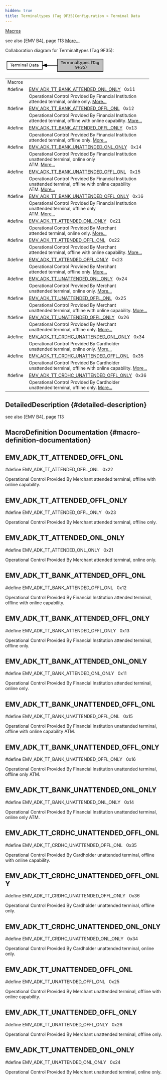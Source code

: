 ```yaml
---
hidden: true
title: Terminaltypes (Tag 9F35)Configuration » Terminal Data
---
```


[Macros](#define-members)

see also \[EMV B4\], page 113 [More\...](#details)

Collaboration diagram for Terminaltypes (Tag 9F35):

![](group___t_e_r_m___t_y_p_e_s.png)

|  |  |
|----|----|
| Macros |  |
| #define  | [EMV_ADK_TT_BANK_ATTENDED_ONL_ONLY](#gaed96b50ee2af4036e682351dc778e0d2)   0x11 |
|   | Operational Control Provided By Financial Institution<br/>attended terminal, online only. [More\...](#gaed96b50ee2af4036e682351dc778e0d2)<br/> |
| #define  | [EMV_ADK_TT_BANK_ATTENDED_OFFL_ONL](#gafb337516a3877a09f1763041857c5258)   0x12 |
|   | Operational Control Provided By Financial Institution<br/>attended terminal, offline with online capability. [More\...](#gafb337516a3877a09f1763041857c5258)<br/> |
| #define  | [EMV_ADK_TT_BANK_ATTENDED_OFFL_ONLY](#ga3b81b952bb16af9c35fa800f769db57a)   0x13 |
|   | Operational Control Provided By Financial Institution<br/>attended terminal, offline only. [More\...](#ga3b81b952bb16af9c35fa800f769db57a)<br/> |
| #define  | [EMV_ADK_TT_BANK_UNATTENDED_ONL_ONLY](#ga0cdfa2aa468d1b6d71d48083fe0e5474)   0x14 |
|   | Operational Control Provided By Financial Institution<br/>unattended terminal, online only<br/>ATM. [More\...](#ga0cdfa2aa468d1b6d71d48083fe0e5474)<br/> |
| #define  | [EMV_ADK_TT_BANK_UNATTENDED_OFFL_ONL](#ga6cfb6422f0ea2884d3abd1cb560c52e6)   0x15 |
|   | Operational Control Provided By Financial Institution<br/>unattended terminal, offline with online capability<br/>ATM. [More\...](#ga6cfb6422f0ea2884d3abd1cb560c52e6)<br/> |
| #define  | [EMV_ADK_TT_BANK_UNATTENDED_OFFL_ONLY](#ga6eb6fefadbfbf4bc3cea87fcde04209b)   0x16 |
|   | Operational Control Provided By Financial Institution<br/>unattended terminal, offline only<br/>ATM. [More\...](#ga6eb6fefadbfbf4bc3cea87fcde04209b)<br/> |
| #define  | [EMV_ADK_TT_ATTENDED_ONL_ONLY](#ga4c13efa806bbabd16e2ebe58aeff2946)   0x21 |
|   | Operational Control Provided By Merchant<br/>attended terminal, online only. [More\...](#ga4c13efa806bbabd16e2ebe58aeff2946)<br/> |
| #define  | [EMV_ADK_TT_ATTENDED_OFFL_ONL](#ga8d00812e5ddf5ba442ec8f9f543e1051)   0x22 |
|   | Operational Control Provided By Merchant<br/>attended terminal, offline with online capability. [More\...](#ga8d00812e5ddf5ba442ec8f9f543e1051)<br/> |
| #define  | [EMV_ADK_TT_ATTENDED_OFFL_ONLY](#ga4786850089d632b0b8fcecd5b993fcc1)   0x23 |
|   | Operational Control Provided By Merchant<br/>attended terminal, offline only. [More\...](#ga4786850089d632b0b8fcecd5b993fcc1)<br/> |
| #define  | [EMV_ADK_TT_UNATTENDED_ONL_ONLY](#ga9f13dbefd62eddd43d83e7f3320289b2)   0x24 |
|   | Operational Control Provided By Merchant<br/>unattended terminal, online only. [More\...](#ga9f13dbefd62eddd43d83e7f3320289b2)<br/> |
| #define  | [EMV_ADK_TT_UNATTENDED_OFFL_ONL](#gae6235608541e1fd381396d93bb08296f)   0x25 |
|   | Operational Control Provided By Merchant<br/>unattended terminal, offline with online capability. [More\...](#gae6235608541e1fd381396d93bb08296f)<br/> |
| #define  | [EMV_ADK_TT_UNATTENDED_OFFL_ONLY](#ga44e9282cdd2549d91c2915d1444ea052)   0x26 |
|   | Operational Control Provided By Merchant<br/>unattended terminal, offline only. [More\...](#ga44e9282cdd2549d91c2915d1444ea052)<br/> |
| #define  | [EMV_ADK_TT_CRDHC_UNATTENDED_ONL_ONLY](#ga022809202e29c4a36f3567bd0885f406)   0x34 |
|   | Operational Control Provided By Cardholder<br/>unattended terminal, online only. [More\...](#ga022809202e29c4a36f3567bd0885f406)<br/> |
| #define  | [EMV_ADK_TT_CRDHC_UNATTENDED_OFFL_ONL](#ga64f48f64b01475cec95bbfc60590071b)   0x35 |
|   | Operational Control Provided By Cardholder<br/>unattended terminal, offline with online capability. [More\...](#ga64f48f64b01475cec95bbfc60590071b)<br/> |
| #define  | [EMV_ADK_TT_CRDHC_UNATTENDED_OFFL_ONLY](#ga28c3c56b17a2209c97741af7153ce651)   0x36 |
|   | Operational Control Provided By Cardholder<br/>unattended terminal, offline only. [More\...](#ga28c3c56b17a2209c97741af7153ce651)<br/> |

## DetailedDescription {#detailed-description}

see also \[EMV B4\], page 113

## MacroDefinition Documentation {#macro-definition-documentation}

## EMV_ADK_TT_ATTENDED_OFFL_ONL <a href="#ga8d00812e5ddf5ba442ec8f9f543e1051" id="ga8d00812e5ddf5ba442ec8f9f543e1051"></a>

<p>#define EMV_ADK_TT_ATTENDED_OFFL_ONL   0x22</p>

Operational Control Provided By Merchant
attended terminal, offline with online capability.

## EMV_ADK_TT_ATTENDED_OFFL_ONLY <a href="#ga4786850089d632b0b8fcecd5b993fcc1" id="ga4786850089d632b0b8fcecd5b993fcc1"></a>

<p>#define EMV_ADK_TT_ATTENDED_OFFL_ONLY   0x23</p>

Operational Control Provided By Merchant
attended terminal, offline only.

## EMV_ADK_TT_ATTENDED_ONL_ONLY <a href="#ga4c13efa806bbabd16e2ebe58aeff2946" id="ga4c13efa806bbabd16e2ebe58aeff2946"></a>

<p>#define EMV_ADK_TT_ATTENDED_ONL_ONLY   0x21</p>

Operational Control Provided By Merchant
attended terminal, online only.

## EMV_ADK_TT_BANK_ATTENDED_OFFL_ONL <a href="#gafb337516a3877a09f1763041857c5258" id="gafb337516a3877a09f1763041857c5258"></a>

<p>#define EMV_ADK_TT_BANK_ATTENDED_OFFL_ONL   0x12</p>

Operational Control Provided By Financial Institution
attended terminal, offline with online capability.

## EMV_ADK_TT_BANK_ATTENDED_OFFL_ONLY <a href="#ga3b81b952bb16af9c35fa800f769db57a" id="ga3b81b952bb16af9c35fa800f769db57a"></a>

<p>#define EMV_ADK_TT_BANK_ATTENDED_OFFL_ONLY   0x13</p>

Operational Control Provided By Financial Institution
attended terminal, offline only.

## EMV_ADK_TT_BANK_ATTENDED_ONL_ONLY <a href="#gaed96b50ee2af4036e682351dc778e0d2" id="gaed96b50ee2af4036e682351dc778e0d2"></a>

<p>#define EMV_ADK_TT_BANK_ATTENDED_ONL_ONLY   0x11</p>

Operational Control Provided By Financial Institution
attended terminal, online only.

## EMV_ADK_TT_BANK_UNATTENDED_OFFL_ONL <a href="#ga6cfb6422f0ea2884d3abd1cb560c52e6" id="ga6cfb6422f0ea2884d3abd1cb560c52e6"></a>

<p>#define EMV_ADK_TT_BANK_UNATTENDED_OFFL_ONL   0x15</p>

Operational Control Provided By Financial Institution
unattended terminal, offline with online capability
ATM.

## EMV_ADK_TT_BANK_UNATTENDED_OFFL_ONLY <a href="#ga6eb6fefadbfbf4bc3cea87fcde04209b" id="ga6eb6fefadbfbf4bc3cea87fcde04209b"></a>

<p>#define EMV_ADK_TT_BANK_UNATTENDED_OFFL_ONLY   0x16</p>

Operational Control Provided By Financial Institution
unattended terminal, offline only
ATM.

## EMV_ADK_TT_BANK_UNATTENDED_ONL_ONLY <a href="#ga0cdfa2aa468d1b6d71d48083fe0e5474" id="ga0cdfa2aa468d1b6d71d48083fe0e5474"></a>

<p>#define EMV_ADK_TT_BANK_UNATTENDED_ONL_ONLY   0x14</p>

Operational Control Provided By Financial Institution
unattended terminal, online only
ATM.

## EMV_ADK_TT_CRDHC_UNATTENDED_OFFL_ONL <a href="#ga64f48f64b01475cec95bbfc60590071b" id="ga64f48f64b01475cec95bbfc60590071b"></a>

<p>#define EMV_ADK_TT_CRDHC_UNATTENDED_OFFL_ONL   0x35</p>

Operational Control Provided By Cardholder
unattended terminal, offline with online capability.

## EMV_ADK_TT_CRDHC_UNATTENDED_OFFL_ONLY <a href="#ga28c3c56b17a2209c97741af7153ce651" id="ga28c3c56b17a2209c97741af7153ce651"></a>

<p>#define EMV_ADK_TT_CRDHC_UNATTENDED_OFFL_ONLY   0x36</p>

Operational Control Provided By Cardholder
unattended terminal, offline only.

## EMV_ADK_TT_CRDHC_UNATTENDED_ONL_ONLY <a href="#ga022809202e29c4a36f3567bd0885f406" id="ga022809202e29c4a36f3567bd0885f406"></a>

<p>#define EMV_ADK_TT_CRDHC_UNATTENDED_ONL_ONLY   0x34</p>

Operational Control Provided By Cardholder
unattended terminal, online only.

## EMV_ADK_TT_UNATTENDED_OFFL_ONL <a href="#gae6235608541e1fd381396d93bb08296f" id="gae6235608541e1fd381396d93bb08296f"></a>

<p>#define EMV_ADK_TT_UNATTENDED_OFFL_ONL   0x25</p>

Operational Control Provided By Merchant
unattended terminal, offline with online capability.

## EMV_ADK_TT_UNATTENDED_OFFL_ONLY <a href="#ga44e9282cdd2549d91c2915d1444ea052" id="ga44e9282cdd2549d91c2915d1444ea052"></a>

<p>#define EMV_ADK_TT_UNATTENDED_OFFL_ONLY   0x26</p>

Operational Control Provided By Merchant
unattended terminal, offline only.

## EMV_ADK_TT_UNATTENDED_ONL_ONLY <a href="#ga9f13dbefd62eddd43d83e7f3320289b2" id="ga9f13dbefd62eddd43d83e7f3320289b2"></a>

<p>#define EMV_ADK_TT_UNATTENDED_ONL_ONLY   0x24</p>

Operational Control Provided By Merchant
unattended terminal, online only.
